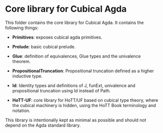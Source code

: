 Core library for Cubical Agda
=============================

This folder contains the core library for Cubical Agda. It contains
the following things:

* **Primitives**: exposes cubical agda primitives.

* **Prelude**: basic cubical prelude.

* **Glue**: definition of equivalences, Glue types and the univalence
  theorem.

* **PropositionalTruncation**: Propositional truncation defined as a
  higher inductive type.

* **Id**: Identity types and definitions of J, funExt, univalence and
  propositional truncation using Id instead of Path.

* **HoTT-UF**: core library for HoTT/UF based on cubical type theory,
  where the cubical machinery is hidden, using the HoTT Book
  terminology and notation.


This library is intentionally kept as minimal as possible and should
not depend on the Agda standard library.
